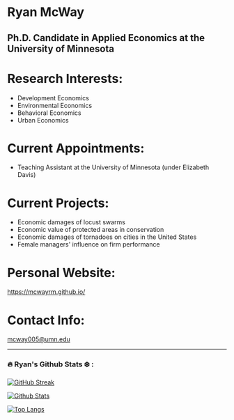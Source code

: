 # Ryan McWay
## Ph.D. Candidate in Applied Economics at the University of Minnesota


# Research Interests:

- Development Economics
- Environmental Economics
- Behavioral Economics
- Urban Economics


# Current Appointments: 

- Teaching Assistant at the University of Minnesota (under Elizabeth Davis)

# Current Projects: 

- Economic damages of locust swarms 
- Economic value of protected areas in conservation
- Economic damages of tornadoes on cities in the United States
- Female managers' influence on firm performance


<!-- # Packages: 

|Package|Version|Updated|Description|
|----| ---- | ---- | ----- |
| [bumparea](https://github.com/asjadnaqvi/stata-bumparea) | ![version](https://img.shields.io/github/v/release/asjadnaqvi/stata-bumparea) | ![release](https://img.shields.io/github/release-date/asjadnaqvi/stata-bumparea) | Package for ribbon plots |
| [bumpline](https://github.com/asjadnaqvi/stata-bumpline) | ![version](https://img.shields.io/github/v/release/asjadnaqvi/stata-bumpline) | ![release](https://img.shields.io/github/release-date/asjadnaqvi/stata-bumpline) | Package for bump line charts |

-->

# Personal Website: 

https://mcwayrm.github.io/

# Contact Info:

mcway005@umn.edu

---

### :fire: Ryan's Github Stats :snowflake: :

[![GitHub Streak](http://github-readme-streak-stats.herokuapp.com?user=mcwayrm&theme=dark&background=000000)](https://git.io/streak-stats)

[![Github Stats](https://github-readme-stats.vercel.app/api?username=mcwayrm&show_icons=true&title_color=fff&icon_color=79ff97&text_color=9f9f9f&bg_color=151515)](https://github.com/NormanLo4319/github-readme-stats)

[![Top Langs](https://github-readme-stats.vercel.app/api/top-langs/?username=mcwayrm&layout=compact&theme=vision-friendly-dark)](https://github.com/anuraghazra/github-readme-stats)

